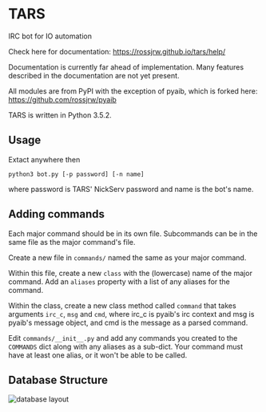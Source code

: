 # TARS
IRC bot for IO automation

Check here for documentation: https://rossjrw.github.io/tars/help/

Documentation is currently far ahead of implementation. Many features described
in the documentation are not yet present.

All modules are from PyPI with the exception of pyaib, which is forked
here: https://github.com/rossjrw/pyaib

TARS is written in Python 3.5.2.

## Usage

Extact anywhere then

```
python3 bot.py [-p password] [-n name]
```

where password is TARS' NickServ password and name is the bot's name.

## Adding commands

Each major command should be in its own file. Subcommands can be in the same file
as the major command's file.

Create a new file in `commands/` named the same as your major command.

Within this file, create a new `class` with the (lowercase) name of the major
command. Add an `aliases` property with a list of any aliases for the command.

Within the class, create a new class method called `command` that takes
arguments `irc_c`, `msg` and `cmd`, where irc_c is pyaib's irc context and msg
is pyaib's message object, and cmd is the message as a parsed command.

Edit `commands/__init__.py` and add any commands you created to the `COMMANDS`
dict along with any aliases as a sub-dict. Your command must have at least one
alias, or it won't be able to be called.

## Database Structure

![database layout](https://raw.githubusercontent.com/rossjrw/tars/master/database.png)
